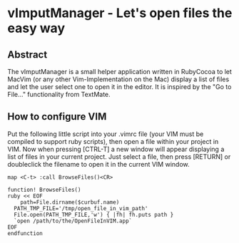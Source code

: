 vImputManager - Let's open files the easy way
=============================================

Abstract
--------

The vImputManager is a small helper application written in RubyCocoa 
to let MacVim (or any other Vim-Implementation on the Mac) display a 
list of files and let the user select one to open it in the editor. 
It is inspired by the "Go to File..." functionality from TextMate.


How to configure VIM
--------------------

Put the following little script into your .vimrc file (your VIM must
be compiled to support ruby scripts), then open a file within your 
project in VIM. Now when pressing [CTRL-T] a new window will appear
displaying a list of files in your current project. Just select a 
file, then press [RETURN] or doubleclick the filename to open it in 
the current VIM window.

    map <C-t> :call BrowseFiles()<CR>
    
    function! BrowseFiles()
    ruby << EOF
    	path=File.dirname($curbuf.name)
      PATH_TMP_FILE='/tmp/open_file_in_vim_path'
      File.open(PATH_TMP_FILE,'w') { |fh| fh.puts path }
      `open /path/to/the/OpenFileInVIM.app`
    EOF
    endfunction

